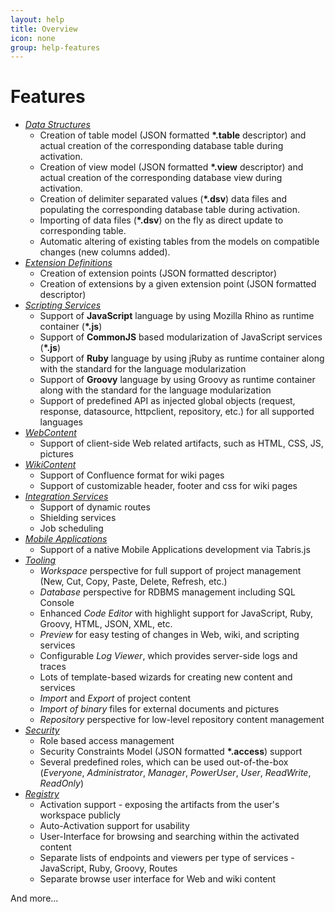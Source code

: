 ```yaml
---
layout: help
title: Overview
icon: none
group: help-features
---
```


Features
===

* [*Data Structures*](data_structures.html)
	* Creation of table model (JSON formatted **\*.table** descriptor) and actual creation of the corresponding database table during activation.
	* Creation of view model (JSON formatted **\*.view** descriptor) and actual creation of the corresponding database view during activation.
	* Creation of delimiter separated values (**\*.dsv**) data files and populating the corresponding database table during activation.
	* Importing of data files (**\*.dsv**) on the fly as direct update to corresponding table.
	* Automatic altering of existing tables from the models on compatible changes (new columns added).
* [*Extension Definitions*](extension_definitions.html)
	* Creation of extension points (JSON formatted descriptor)
	* Creation of extensions by a given extension point (JSON formatted descriptor)
* [*Scripting Services*](scripting_services.html)
	* Support of **JavaScript** language by using Mozilla Rhino as runtime container (**\*.js**)
	* Support of **CommonJS** based modularization of JavaScript services (**\*.js**)
	* Support of **Ruby** language by using jRuby as runtime container along with the standard for the language modularization
	* Support of **Groovy** language by using Groovy as runtime container along with the standard for the language modularization
	* Support of predefined API as injected global objects (request, response, datasource, httpclient, repository, etc.) for all supported languages
* [*WebContent*](web_content.html)
	* Support of client-side Web related artifacts, such as HTML, CSS, JS, pictures
* [*WikiContent*](wiki_content.html)
	* Support of Confluence format for wiki pages
	* Support of customizable header, footer and css for wiki pages
* [*Integration Services*](integration_services.html)
	* Support of dynamic routes
	* Shielding services
	* Job scheduling
* [*Mobile Applications*](mobile_apps.html)
	* Support of a native Mobile Applications development via Tabris.js
* [*Tooling*](tooling.html)
	* *Workspace* perspective for full support of project management (New, Cut, Copy, Paste, Delete, Refresh, etc.)
	* *Database* perspective for RDBMS management including SQL Console
	* Enhanced *Code Editor* with highlight support for JavaScript, Ruby, Groovy, HTML, JSON, XML, etc.
	* *Preview* for easy testing of changes in Web, wiki, and scripting services
	* Configurable *Log Viewer*, which provides server-side logs and traces
	* Lots of template-based wizards for creating new content and services
	* *Import* and *Export* of project content
	* *Import of binary* files for external documents and pictures
	* *Repository* perspective for low-level repository content management
* [*Security*](security.html)
	* Role based access management
	* Security Constraints Model (JSON formatted **\*.access**) support
	* Several predefined roles, which can be used out-of-the-box (*Everyone*, *Administrator*, *Manager*, *PowerUser*, *User*, *ReadWrite*, *ReadOnly*)
* [*Registry*](registry.html)
	* Activation support - exposing the artifacts from the user's workspace publicly 
	* Auto-Activation support for usability
	* User-Interface for browsing and searching within the activated content
	* Separate lists of endpoints and viewers per type of services - JavaScript, Ruby, Groovy, Routes
	* Separate browse user interface for Web and wiki content

And more...
